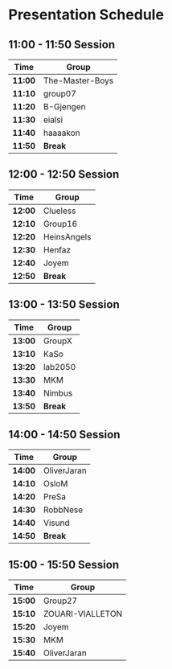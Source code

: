 # Presentation Schedule

## 11:00 - 11:50 Session

| Time      | Group           |
| --------- | --------------- |
| **11:00** | The-Master-Boys |
| **11:10** | group07         |
| **11:20** | B-Gjengen       |
| **11:30** | eialsi          |
| **11:40** | haaaakon        |
| **11:50** | **Break**       |

## 12:00 - 12:50 Session

| Time      | Group       |
| --------- | ----------- |
| **12:00** | Clueless    |
| **12:10** | Group16     |
| **12:20** | HeinsAngels |
| **12:30** | Henfaz      |
| **12:40** | Joyem       |
| **12:50** | **Break**   |

## 13:00 - 13:50 Session

| Time      | Group     |
| --------- | --------- |
| **13:00** | GroupX    |
| **13:10** | KaSo      |
| **13:20** | lab2050   |
| **13:30** | MKM       |
| **13:40** | Nimbus    |
| **13:50** | **Break** |

## 14:00 - 14:50 Session

| Time      | Group       |
| --------- | ----------- |
| **14:00** | OliverJaran |
| **14:10** | OsloM       |
| **14:20** | PreSa       |
| **14:30** | RobbNese    |
| **14:40** | Visund      |
| **14:50** | **Break**   |

## 15:00 - 15:50 Session

| Time      | Group            |
| --------- | ---------------- |
| **15:00** | Group27          |
| **15:10** | ZOUARI-VIALLETON |
| **15:20** | Joyem            |
| **15:30** | MKM              |
| **15:40** | OliverJaran      |
